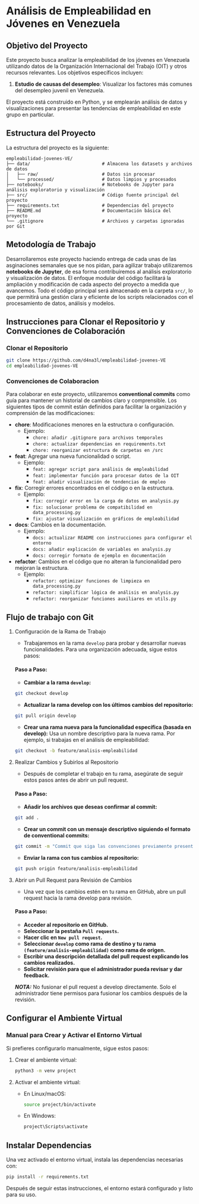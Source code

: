 # Análisis de Empleabilidad en Jóvenes en Venezuela

## Objetivo del Proyecto

Este proyecto busca analizar la empleabilidad de los jóvenes en Venezuela utilizando datos de la Organización Internacional del Trabajo (OIT) y otros recursos relevantes. Los objetivos específicos incluyen:

1. **Estudio de causas del desempleo**: Visualizar los factores más comunes del desempleo juvenil en Venezuela.

El proyecto está construido en Python, y se emplearán análisis de datos y visualizaciones para presentar las tendencias de empleabilidad en este grupo en particular.

## Estructura del Proyecto

La estructura del proyecto es la siguiente:

```
empleabilidad-jovenes-VE/
├── data/                           # Almacena los datasets y archivos de datos
│   ├── raw/                        # Datos sin procesar
│   └── processed/                  # Datos limpios y procesados
├── notebooks/                      # Notebooks de Jupyter para análisis exploratorio y visualización
├── src/                            # Código fuente principal del proyecto
├── requirements.txt                # Dependencias del proyecto
├── README.md                       # Documentación básica del proyecto
└── .gitignore                      # Archivos y carpetas ignoradas por Git
```

## Metodología de Trabajo

Desarrollaremos este proyecto haciendo entrega de cada unas de las asginaciones semanales que se nos pidan, para agilizar trabajo utilizaremos **notebooks de Jupyter**, de esa forma contribuiremos al análisis exploratorio y visualización de datos. El enfoque modular del código facilitará la ampliación y modificación de cada aspecto del proyecto a medida que avancemos. Todo el código principal será almacenado en la carpeta `src/`, lo que permitirá una gestión clara y eficiente de los scripts relacionados con el procesamiento de datos, análisis y modelos.

## Instrucciones para Clonar el Repositorio y Convenciones de Colaboración

### Clonar el Repositorio
```bash
git clone https://github.com/d4na3l/empleabilidad-jovenes-VE
cd empleabilidad-jovenes-VE
```

### Convenciones de Colaboracion
Para colaborar en este proyecto, utilizaremos **conventional commits** como guía para mantener un historial de cambios claro y comprensible. Los siguientes tipos de commit están definidos para facilitar la organización y comprensión de las modificaciones:

- **chore**: Modificaciones menores en la estructura o configuración.
    - Ejemplo:
        - `chore: añadir .gitignore para archivos temporales`
        - `chore: actualizar dependencias en requirements.txt`
        - `chore: reorganizar estructura de carpetas en /src`
- **feat**: Agregar una nueva funcionalidad o script.
    - Ejemplo:
        - `feat: agregar script para análisis de empleabilidad`
        - `feat: implementar función para procesar datos de la OIT`
        - `feat: añadir visualización de tendencias de empleo`
- **fix**: Corregir errores encontrados en el código o en la estructura.
    - Ejemplo:
        - `fix: corregir error en la carga de datos en analysis.py`
        - `fix: solucionar problema de compatibilidad en data_processing.py`
        - `fix: ajustar visualización en gráficos de empleabilidad`
- **docs**: Cambios en la documentación.
    - Ejemplo:
        - `docs: actualizar README con instrucciones para configurar el entorno`
        - `docs: añadir explicación de variables en analysis.py`
        - `docs: corregir formato de ejemplo en documentación`
- **refactor**: Cambios en el código que no alteran la funcionalidad pero mejoran la estructura.
    - Ejemplo:
        - `refactor: optimizar funciones de limpieza en data_processing.py`
        - `refactor: simplificar lógica de análisis en analysis.py`
        - `refactor: reorganizar funciones auxiliares en utils.py`

## Flujo de trabajo con Git

1. Configuración de la Rama de Trabajo
    - Trabajaremos en la rama `develop` para probar y desarrollar nuevas funcionalidades. Para una organización adecuada, sigue estos pasos:

    #### Paso a Paso:

    - **Cambiar a la rama `develop`:**
   ```bash
   git checkout develop
   ```
    - **Actualizar la rama develop con los últimos cambios del repositorio:**
    ```bash
    git pull origin develop
    ```
    - **Crear una rama nueva para la funcionalidad específica (basada en develop):** Usa un nombre descriptivo para la nueva rama. Por ejemplo, si trabajas en el análisis de empleabilidad:
    ```bash
    git checkout -b feature/analisis-empleabilidad
    ```

2. Realizar Cambios y Subirlos al Repositorio
    - Después de completar el trabajo en tu rama, asegúrate de seguir estos pasos antes de abrir un pull request.

    #### Paso a Paso:
    - **Añadir los archivos que deseas confirmar al commit:**
    ```bash
    git add .
    ```
    - **Crear un commit con un mensaje descriptivo siguiendo el formato de conventional commits:**
    ```bash
    git commit -m "Commit que siga las convenciones previamente presentadas"
    ```
    - **Enviar la rama con tus cambios al repositorio:**
    ```bash
    git push origin feature/analisis-empleabilidad
    ```

3. Abrir un Pull Request para Revisión de Cambios
    - Una vez que los cambios estén en tu rama en GitHub, abre un pull request hacia la rama develop para revisión.

    #### Paso a Paso:
    - **Acceder al repositorio en GitHub.**
    - **Seleccionar la pestaña `Pull requests`.**
    - **Hacer clic en `New pull request`.**
    - **Seleccionar `develop` como rama de destino y tu rama `(feature/analisis-empleabilidad)` como rama de origen.**
    - **Escribir una descripción detallada del pull request explicando los cambios realizados.**
    - **Solicitar revisión para que el administrador pueda revisar y dar feedback.**

    **_NOTA:_** No fusionar el pull request a develop directamente. Solo el administrador tiene permisos para fusionar los cambios después de la revisión.

## Configurar el Ambiente Virtual

### Manual para Crear y Activar el Entorno Virtual

Si prefieres configurarlo manualmente, sigue estos pasos:

1. Crear el ambiente virtual:

    ```bash
    python3 -m venv project
    ```

2. Activar el ambiente virtual:

    - En Linux/macOS:

        ```bash
        source project/bin/activate
        ```

    - En Windows:

        ```cmd
        project\Scripts\activate
        ```
## Instalar Dependencias
Una vez activado el entorno virtual, instala las dependencias necesarias con:
```bash
pip install -r requirements.txt
```
Después de seguir estas instrucciones, el entorno estará configurado y listo para su uso.
